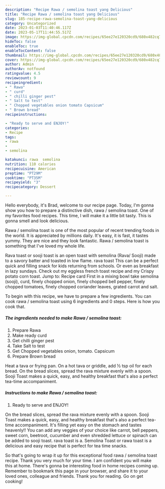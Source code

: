 ```yaml
---
description: "Recipe Rawa / semolina toast yang Delicious"
title: "Recipe Rawa / semolina toast yang Delicious"
slug: 185-recipe-rawa-semolina-toast-yang-delicious
category: Uncategorized
date: 2023-01-03T11:40:46.117Z
date: 2023-05-17T11:44:55.517Z
image: https://img-global.cpcdn.com/recipes/65ee27e120320cd9/680x482cq70/rawa-semolina-toast-recipe-main-photo.jpg
hideToc: false
enableToc: true
enableTocContent: false
thumbnail: https://img-global.cpcdn.com/recipes/65ee27e120320cd9/680x482cq70/rawa-semolina-toast-recipe-main-photo.jpg
cover: https://img-global.cpcdn.com/recipes/65ee27e120320cd9/680x482cq70/rawa-semolina-toast-recipe-main-photo.jpg
author: Admin
authorAv: notfound
ratingvalue: 4.5
reviewcount: 9
recipeingredient:
- " Rawa"
- " curd"
- " chilli ginger pest"
- " Salt to test"
- " Chopped vegetables onion tomato Capsicum"
- " Brown bread"
recipeinstructions:

- "Ready to serve and ENJOY!"
categories:
- Recipe
tags:
- rawa
- 
- semolina

katakunci: rawa  semolina 
nutrition: 110 calories
recipecuisine: American
preptime: "PT29M"
cooktime: "PT35M"
recipeyield: "3"
recipecategory: Dessert

---
```



Hello everybody, it's Brad, welcome to our recipe page. Today, I'm gonna show you how to prepare a distinctive dish, rawa / semolina toast. One of my favorites food recipes. This time, I will make it a little bit tasty. This is gonna smell and look delicious.

Rawa / semolina toast is one of the most popular of recent trending foods in the world. It is appreciated by millions daily. It's easy, it is fast, it tastes yummy. They are nice and they look fantastic. Rawa / semolina toast is something that I've loved my whole life.

Rava toast or sooji toast is an open toast with semolina (Rava/ Sooji) made to a savory batter and toasted in low flame. rava toast This can be a perfect quick and filling snack for kids returning from schools. Or even as breakfast in lazy sundays. Check out my eggless french toast recipe and my Crispy potato corn toast. Jump to: Recipe card First in a mixing bowl take semolina (sooji), curd, finely chopped onion, finely chopped bell pepper, finely chopped tomatoes, finely chopped coriander leaves, grated carrot and salt.


To begin with this recipe, we have to prepare a few ingredients. You can cook rawa / semolina toast using 6 ingredients and 0 steps. Here is how you cook that.

<!--inarticleads1-->

##### The ingredients needed to make Rawa / semolina toast:

1. Prepare  Rawa
1. Make ready  curd
1. Get  chilli ginger pest
1. Take  Salt to test
1. Get  Chopped vegetables onion, tomato. Capsicum
1. Prepare  Brown bread


Heat a tava or frying pan. On a hot tava or griddle, add ½ tsp oil for each bread. On the bread slices, spread the rava mixture evenly with a spoon. Sooji Toast makes a quick, easy, and healthy breakfast that&#39;s also a perfect tea-time accompaniment. 

<!--inarticleads2-->

##### Instructions to make Rawa / semolina toast:


1. Ready to serve and ENJOY!

On the bread slices, spread the rava mixture evenly with a spoon. Sooji Toast makes a quick, easy, and healthy breakfast that&#39;s also a perfect tea-time accompaniment. It&#39;s filling yet easy on the stomach and tastes heavenly!! You can add any veggies of your choice like carrot, bell peppers, sweet corn, beetroot, cucumber and even shredded lettuce or spinach can be added to sooji toast. rava toast is a. Semolina Toast or rawa toast is a delicious and easy recipe that is perfect for tea time snacks. 

So that's going to wrap it up for this exceptional food rawa / semolina toast recipe. Thank you very much for your time. I am confident you will make this at home. There's gonna be interesting food in home recipes coming up. Remember to bookmark this page in your browser, and share it to your loved ones, colleague and friends. Thank you for reading. Go on get cooking!
